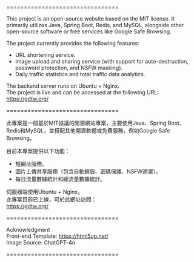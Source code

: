 ================================

This project is an open-source website based on the MIT license. 
It primarily utilizes Java, Spring Boot, Redis, and MySQL, alongside other open-source software or free services like Google Safe Browsing.

The project currently provides the following features: 
- URL shortening service. 
- Image upload and sharing service (with support for auto-destruction, password protection, and NSFW masking).
- Daily traffic statistics and total traffic data analytics.

The backend server runs on Ubuntu + Nginx.  
The project is live and can be accessed at the following URL:     
https://gdtw.org/ 

================================
 
此專案是一個基於MIT協議的開源網站專案，主要使用Java、Spring Boot、Redis和MySQL，並搭配其他開源軟體或免費服務，例如Google Safe Browsing。 

目前本專案提供以下功能： 
- 短網址服務。 
- 圖片上傳共享服務（包含自動銷毀、密碼保護、NSFW遮罩）。 
- 每日流量數據統計和總流量數據統計。 

伺服器端使用Ubuntu + Nginx。  
此專案目前已上線，可於此網址訪問：    
https://gdtw.org/ 

================================

Acknowledgment  
Front-end Template: https://html5up.net/  
Image Source: ChatGPT-4o

================================
